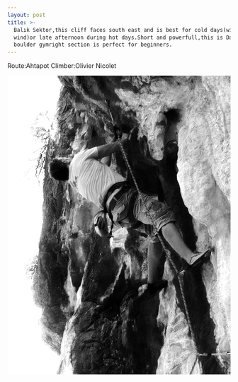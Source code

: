 ```yaml
---
layout: post
title: >-
  Balık Sektor,this cliff faces south east and is best for cold days(with north
  wind)or late afternoon during hot days.Short and powerfull,this is Datça's 
  boulder gymright section is perfect for beginners.
---
```

Route:Ahtapot Climber:Olivier Nicolet

![](/img/uploads/IMG_9202.jpg)
